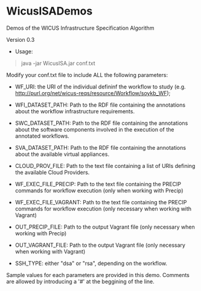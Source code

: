 WicusISADemos
=============

Demos of the WICUS Infrastructure Specification Algorithm

Version 0.3

- Usage:

> java -jar WicusISA.jar conf.txt


Modify your conf.txt file to include ALL the following parameters:

- WF_URI: the URI of the individual defininf the workflow to study (e.g. http://purl.org/net/wicus-reqs/resource/Workflow/soykb_WF);

- WFI_DATASET_PATH: Path to the RDF file containing the annotations about the workflow infrastructure requirements.

- SWC_DATASET_PATH: Path to the RDF file containing the annotations about the software components involved in the execution of the annotated workflows.

- SVA_DATASET_PATH: Path to the RDF file containing the annotations about the available virtual appliances.

- CLOUD_PROV_FILE: Path to the text file containing a list of URIs defining the available Cloud Providers.

- WF_EXEC_FILE_PRECIP: Path to the text file containing the PRECIP commands for workflow execution (only when working with Precip)

- WF_EXEC_FILE_VAGRANT: Path to the text file containing the PRECIP commands for workflow execution (only necessary when working with Vagrant)

- OUT_PRECIP_FILE: Path to the output Vagrant file (only necessary when working with Precip)

- OUT_VAGRANT_FILE: Path to the output Vagrant file (only necessary when working with Vagrant)

- SSH_TYPE: either "dsa" or "rsa", depending on the workflow.

Sample values for each parameters are provided in this demo. Comments are allowed by introducing a '#' at the beggining of the line.